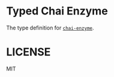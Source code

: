 # Typed Chai Enzyme
The type definition for [`chai-enzyme`](https://github.com/producthunt/chai-enzyme).

# LICENSE
MIT
